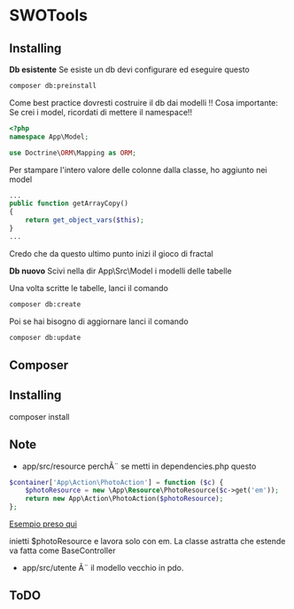 # SWOTools


## Installing

__Db esistente__
Se esiste un db devi configurare ed eseguire questo
```bash
composer db:preinstall
```
Come best practice dovresti costruire il db dai modelli
!! Cosa importante:<br>
Se crei i model, ricordati di mettere il namespace!!
```php
<?php
namespace App\Model;

use Doctrine\ORM\Mapping as ORM;
```
Per stampare l'intero valore delle colonne dalla classe, ho aggiunto nei model
```php
...
public function getArrayCopy()
{
    return get_object_vars($this);
}
...
```
Credo che da questo ultimo punto inizi il gioco di fractal

__Db nuovo__
Scivi nella dir App\Src\Model i modelli delle tabelle

Una volta scritte le tabelle, lanci il comando
``` bash
composer db:create
```
Poi se hai bisogno di aggiornare lanci il comando
``` bash
composer db:update
```


## Composer



## Installing

composer install

## Note
- app/src/resource perchÃ¨ se metti in dependencies.php questo
``` php
$container['App\Action\PhotoAction'] = function ($c) {
    $photoResource = new \App\Resource\PhotoResource($c->get('em'));
    return new App\Action\PhotoAction($photoResource);
};
```

[Esempio preso qui](https://github.com/matthewfedak/slim-3-doctrine-2/blob/master/app/dependencies.php)



inietti $photoResource e lavora solo con em. La classe astratta che estende
va fatta come BaseController


- app/src/utente
Ã¨ il modello vecchio in pdo.

## ToDO
